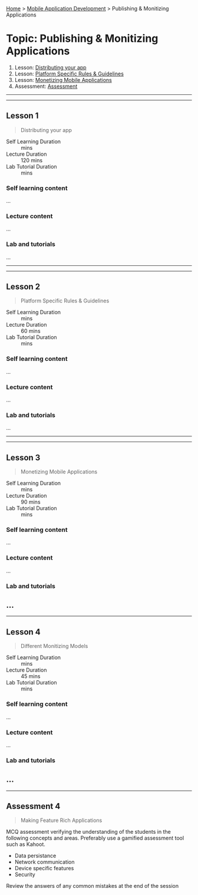 [Home](../README.md) > [Mobile Application Development](./README.md) > Publishing & Monitizing Applications

# Topic: Publishing & Monitizing Applications

1. Lesson: [Distributing your app](#lesson-1)
2. Lesson: [Platform Specific Rules & Guidelines](#lesson-2)
3. Lesson: [Monetizing Mobile Applications](#lesson-3)
4. Assessment: [Assessment](#assessment-1)

---

---

## Lesson 1

> Distributing your app

<dl>
<dt>Self Learning Duration</dt>
<dd> mins</dd>
<dt>Lecture Duration</dt>
<dd>120 mins</dd>
<dt>Lab Tutorial Duration</dt>
<dd> mins</dd>
</dl>

### Self learning content

...

### Lecture content

...

### Lab and tutorials

...

---

---

## Lesson 2

> Platform Specific Rules & Guidelines

<dl>
<dt>Self Learning Duration</dt>
<dd> mins</dd>
<dt>Lecture Duration</dt>
<dd>60 mins</dd>
<dt>Lab Tutorial Duration</dt>
<dd> mins</dd>
</dl>

### Self learning content

...

### Lecture content

...

### Lab and tutorials

...

---

---

## Lesson 3

> Monetizing Mobile Applications

<dl>
<dt>Self Learning Duration</dt>
<dd> mins</dd>
<dt>Lecture Duration</dt>
<dd>90 mins</dd>
<dt>Lab Tutorial Duration</dt>
<dd> mins</dd>
</dl>

### Self learning content

...

### Lecture content

...

### Lab and tutorials

...
---

---

## Lesson 4

> Different Monitizing Models

<dl>
<dt>Self Learning Duration</dt>
<dd> mins</dd>
<dt>Lecture Duration</dt>
<dd>45 mins</dd>
<dt>Lab Tutorial Duration</dt>
<dd> mins</dd>
</dl>

### Self learning content

...

### Lecture content

...

### Lab and tutorials

...
---

---

## Assessment 4

> Making Feature Rich Applications

MCQ assessment verifying the understanding of the students in the following concepts and areas. Preferably use a gamified assessment tool such as Kahoot.

 - Data persistance
 - Network communication
 - Device specific features
 - Security

Review the answers of any common mistakes at the end of the session
